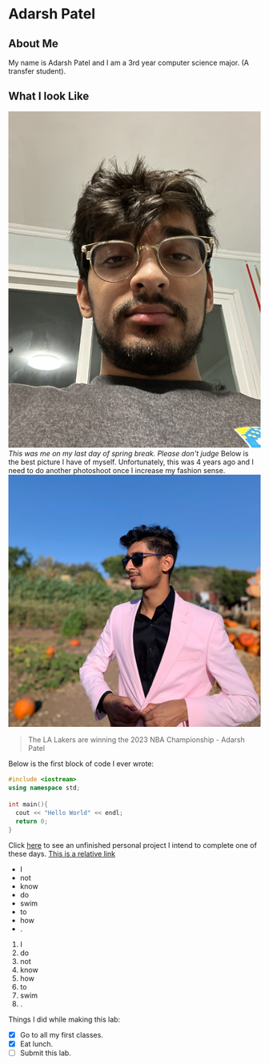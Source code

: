 # Adarsh Patel
## About Me
My name is Adarsh Patel and I am a 3rd year computer science major. (A transfer student).
## What I look Like
![Image](Pictures/70201654571__8B500D0E-E5C0-4DE9-8D0B-1F55C50C3334.JPG)
*This was me on my last day of spring break. Please don't judge*
Below is the best picture I have of myself. Unfortunately, this was 4 years ago and I need to do another photoshoot once I increase my fashion sense.
![Image](Pictures/29953.JPEG)
> The LA Lakers are winning the 2023 NBA Championship - Adarsh Patel

Below is the first block of code I ever wrote:
``` cpp
#include <iostream>
using namespace std;

int main(){
  cout << "Hello World" << endl;
  return 0;
}
```

Click [here](https://github.com/adarsh249/connect6) to see an unfinished personal project I intend to complete one of these days.
[This is a relative link](./README.md)

- I
- not
- know
- do
- swim
- to
- how
- .

1. I
2. do
3. not
4. know
5. how
6. to
7. swim
8. .

Things I did while making this lab:
- [x] Go to all my first classes.
- [x] Eat lunch.
- [ ] Submit this lab.
